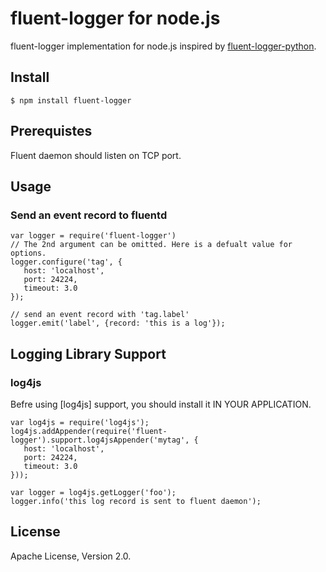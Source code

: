 # fluent-logger for node.js

fluent-logger implementation for node.js inspired by [fluent-logger-python].

## Install

    $ npm install fluent-logger
    
## Prerequistes

Fluent daemon should listen on TCP port.

## Usage

### Send an event record to fluentd

    var logger = require('fluent-logger')
    // The 2nd argument can be omitted. Here is a defualt value for options.
    logger.configure('tag', {
       host: 'localhost',  
       port: 24224,
       timeout: 3.0
    });
   
    // send an event record with 'tag.label'
    logger.emit('label', {record: 'this is a log'});

## Logging Library Support

### log4js

Befre using [log4js] support, you should install it IN YOUR APPLICATION.


    var log4js = require('log4js');
    log4js.addAppender(require('fluent-logger').support.log4jsAppender('mytag', {
       host: 'localhost',
       port: 24224,
       timeout: 3.0
    }));
    
    var logger = log4js.getLogger('foo');
    logger.info('this log record is sent to fluent daemon');

## License

Apache License, Version 2.0.

[fluent-logger-python]: https://github.com/fluent/fluent-logger-python

